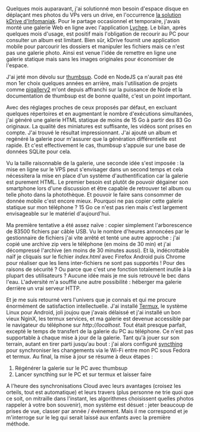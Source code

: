 <!-- title: Galerie portable -->
<!-- category: Hébergement -->

Quelques mois auparavant, j'ai solutionné mon besoin d'espace disque en déplaçant mes photos du VPs vers un drive, en l'occurrence [la solution kDrive d'Infomaniak](https://www.infomaniak.com/en/kdrive). Pour le partage occasionnel et temporaire, j'avais monté une galerie Web en ligne avec l'application [Lychee](https://lychee.electerious.com/). Le bilan, après quelques mois d'usage, est positif mais l'obligation de recourir au PC pour consulter un album est limitant. Bien sûr, kDrive fournit une application mobile pour parcourir les dossiers et manipuler les fichiers mais ce n'est pas une galerie photo. Ainsi est venue l'idée de remettre en ligne une galerie statique mais sans les images originales pour économiser de l'espace.   

J'ai jeté mon dévolu sur [thumbsup](https://thumbsup.github.io/). Codé en NodeJS ça n'aurait pas été mon 1er choix quelques années en arrière, mais l'utilisation de projets comme [pigallery2](https://bpatrik.github.io/pigallery2/) m'ont depuis affranchi sur la puissance de Node et la documentation de thumbsup est de bonne qualité, c'est un point important. 

Avec des réglages proches de ceux proposés par défaut, en excluant quelques répertoires et en augmentant le nombre d'exécutions simultanées, j'ai généré une galerie HTML statique de moins de 15 Go à partir des 83 Go originaux. La qualité des miniatures est suffisante, les vidéos sont prises en compte. J'ai trouvé le résultat impressionnant. J'ai ajouté un album et regénéré la galerie pour m'assurer que la génération différentielle est rapide. Et c'est effectivement le cas, thumbsup s'appuie sur une base de données SQLite pour cela.

Vu la taille raisonnable de la galerie, une seconde idée s'est imposée : la mise en ligne sur le VPS peut s'envisager dans un second temps et cela nécessitera la mise en place d'un système d'authentification car la galerie est purement HTML. Le premier besoin est plutôt de pouvoir dégainer son smartphone lors d'une discussion et être capable de retrouver tel album ou telle photo dans la photothèque. Et pouvoir le faire sans consommer de donnée mobile c'est encore mieux. Pourquoi ne pas copier cette galerie statique sur mon téléphone ? 15 Go ce n'est pas rien mais c'est largement envisageable sur le matériel d'aujourd'hui. 

Ma première tentative a été assez naïve : copier simplement l'arborescence de 83500 fichiers par câble USB. Vu le nombre d'heures annoncées par le gestionnaire de fichiers j'ai vite arrêté et tenté une autre approche : j'ai copié une archive zip vers le téléphone (en moins de 30 min) et j'ai décompressé l'archive (en moins de 30 minutes aussi). Et là, indécrottable naïf je cliquais sur le fichier *index.html* avec Firefox Android puis Chrome pour réaliser que les liens inter-fichiers ne sont pas supportés ! Pour des raisons de sécurité ? Ou parce que c'est une fonction totalement inutile à la plupart des utilisateurs ? Aucune idée mais je me suis retrouvé le bec dans l'eau. L'adversité m'a soufflé une autre possibilité : héberger ma galerie derrière un vrai serveur HTTP. 

Et je me suis retourné vers l'univers que je connais et qui me procure énormément de satisfaction intellectuelle. J'ai installé [Termux](https://termux.dev/en/), le système Linux pour Android, joli joujou que j'avais délaissé et j'ai installé un bon vieux NginX, les termux services, et ma galerie est devenue accessible par le navigateur du téléphone sur *http://localhost*. Tout était presque parfait, excepté le temps de transfert de la galerie du PC au téléphone. Ce n'est pas supportable à chaque mise à jour de la galerie. Tant qu'à jouer sur son terrain, autant en tirer parti jusqu'au bout : j'ai alors configuré [syncthing](https://syncthing.net/) pour synchroniser les changements via le Wi-Fi entre mon PC sous Fedora et termux. Au final, la mise à jour se résume à deux étapes : 
1. Régénérer la galerie sur le PC avec thumbsup
2. Lancer syncthing sur le PC et sur termux et laisser faire

A l'heure des synchronisations Cloud avec leurs avantages (croisez les orteils, tout est automatique) et leurs travers (plus personne ne trie quoi que ce soit, on mitraille dans l'instant, les algorithmes choisissent quelles photos rappeler à votre bon souvenir), mon système est désuet : jeter beaucoup de prises de vue, classer par année / événement. Mais il me correspond et je m'interroge sur le leg qui serait laissé aux enfants avec la première méthode. 
